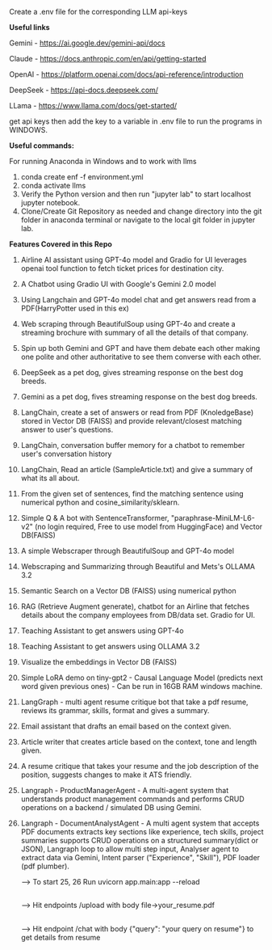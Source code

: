 Create a .env file for the corresponding LLM api-keys

**Useful links**

Gemini - https://ai.google.dev/gemini-api/docs

Claude - https://docs.anthropic.com/en/api/getting-started

OpenAI - https://platform.openai.com/docs/api-reference/introduction

DeepSeek - https://api-docs.deepseek.com/

LLama - https://www.llama.com/docs/get-started/

get api keys then add the key to a variable in .env file to run the programs in WINDOWS.

**Useful commands:**

For running Anaconda in Windows and to work with llms

1. conda create enf -f environment.yml
2. conda activate llms
3. Verify the Python version and then run "jupyter lab" to start localhost jupyter notebook.
4. Clone/Create Git Repository as needed and change directory into the git folder in anaconda terminal or navigate to the local git folder in jupyter lab.

**Features Covered in this Repo**

1. Airline AI assistant using GPT-4o model and Gradio for UI leverages   openai tool function to fetch ticket prices for destination city.

2. A Chatbot using Gradio UI with Google's Gemini 2.0 model

3. Using Langchain and GPT-4o model chat and get answers read from a PDF(HarryPotter used in this ex)

4. Web scraping through BeautifulSoup using GPT-4o and create a streaming brochure with summary of all the details of that company.

5. Spin up both Gemini and GPT and have them debate each other making one polite and other authoritative to see them converse with each other.

6. DeepSeek as a pet dog, gives streaming response on the best dog breeds.

7. Gemini as a pet dog, fives streaming response on the best dog breeds.

8. LangChain, create a set of answers or read from PDF (KnoledgeBase) stored in Vector DB (FAISS) and provide relevant/closest matching answer to user's questions.

9. LangChain, conversation buffer memory for a chatbot to remember  user's conversation history

10. LangChain, Read an article (SampleArticle.txt) and give a summary of what its all about.

11. From the given set of sentences, find the matching sentence using numerical python and cosine_similarity/sklearn.

12. Simple Q & A bot with SentenceTransformer, "paraphrase-MiniLM-L6-v2" (no login required, Free to use model from HuggingFace) and Vector DB(FAISS)

13. A simple Webscraper through BeautifulSoup and GPT-4o model

14. Webscraping and Summarizing through Beautiful and Mets's OLLAMA 3.2

15. Semantic Search on a Vector DB (FAISS) using numerical python

16. RAG (Retrieve Augment generate), chatbot for an Airline that fetches details about the company employees from DB/data set. Gradio for UI.

17. Teaching Assistant to get answers using GPT-4o

18. Teaching Assistant to get answers using OLLAMA 3.2

19. Visualize the embeddings in Vector DB (FAISS)

20. Simple LoRA demo on tiny-gpt2 - Causal Language Model (predicts next word given previous ones) - Can be run in 16GB RAM windows machine.

21. LangGraph - multi agent resume critique bot that take a pdf resume, reviews its grammar, skills, format and gives a summary.

22. Email assistant that drafts an email based on the context given.

23. Article writer that creates article based on the context, tone and length given.

24. A resume critique that takes your resume and the job description of the position, suggests changes to make it ATS friendly.

25. Langraph - ProductManagerAgent - A multi-agent system that understands product management commands and performs CRUD operations on a backend / simulated DB using Gemini.

26. Langraph - DocumentAnalystAgent - A multi agent system that accepts PDF documents extracts key sections like experience, tech skills, project summaries supports CRUD operations on a structured summary(dict or JSON), Langraph loop to allow multi step input, Analyser agent to extract data via Gemini, Intent parser ("Experience", "Skill"), PDF loader (pdf plumber). 

    --> To start 25, 26 Run uvicorn app.main:app --reload <br />
    ##
    --> Hit endpoints /upload with body file->your_resume.pdf <br />
    ##
    --> Hit endpoint /chat with body {"query": "your query on resume"} to get details from resume
